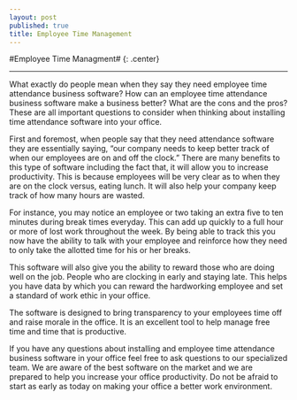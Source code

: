 ```yaml
---
layout: post
published: true
title: Employee Time Management
---
```

#Employee Time Managment# {: .center}
***
What exactly do people mean when they say they need employee time attendance business software? How can an employee time attendance business software make a business better? What are the cons and the pros? These are all important questions to consider when thinking about installing time attendance software into your office.

First and foremost, when people say that they need attendance software they are essentially saying, “our company needs to keep better track of when our employees are on and off the clock.” There are many benefits to this type of software including the fact that, it will allow you to increase productivity. This is because employees will be very clear as to when they are on the clock versus, eating lunch. It will also help your company keep track of how many hours are wasted.

For instance, you may notice an employee or two taking an extra five to ten minutes during break times everyday. This can add up quickly to a full hour or more of lost work throughout the week. By being able to track this you now have the ability to talk with your employee and reinforce how they need to only take the allotted time for his or her breaks.

This software will also give you the ability to reward those who are doing well on the job. People who are clocking in early and staying late. This helps you have data by which you can reward the hardworking employee and set a standard of work ethic in your office.

The software is designed to bring transparency to your employees time off and raise morale in the office. It is an excellent tool to help manage free time and time that is productive.

If you have any questions about installing and employee time attendance business software in your office feel free to ask questions to our specialized team. We are aware of the best software on the market and we are prepared to help you increase your office productivity. Do not be afraid to start as early as today on making your office a better work environment.
